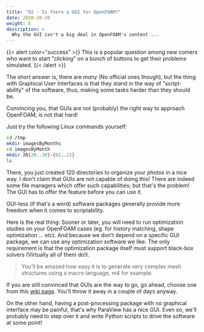 ```yaml
---
title: "02 - Is there a GUI for OpenFOAM?"
date: 2020-10-20
weight: 6
description: >
  Why the GUI isn't a big deal in OpenFOAM's context ...
---
```


{{< alert color="success" >}}
This is a popular question among new comers who want to start "clicking" on a
bunch of buttons to get their problems simulated.
{{< /alert >}}

The short answer is, there are _many_ (No official ones though), but the thing
with Graphical User Interfaces is that they stand in the way of "script-ability"
of the software, thus, making some tasks harder than they should be.

Convincing you, that GUIs are not (probably) the right way to approach OpenFOAM, is
not that hard!

Just try the following Linux commands yourself:

```bash
cd /tmp
mkdir imagesByMonths
cd imagesByMonth
mkdir 20{20..30}-{01..12}
ls
```

There, you just created 120 directories to organize your photos in a nice way.
I don't claim that GUIs are not capable of doing this! There are indeed some
file managers which offer such capabilities; but that's the problem! The GUI has
to offer the feature before you can use it.

GUI-less (if that's a word) software packages generally provide more freedom when
it comes to scriptability.

Here is the real thing: Sooner or later, you will need to run optimization
studies on your OpenFOAM cases (eg. for history matching, shape optimization ...
etc).  And because we don't depend on a specific GUI package, we can use any
optimization software we like. The only requirement is that the optimization
package itself must support black-box solvers (Virtually all of them do!).

> You'll be amazed how easy it is to generate very complex mesh structures
> using a macro language, m4 for example.

If you are still convinced that GUIs are the way to go, go ahead, choose one 
from this [wiki page](https://openfoamwiki.net/index.php/GUI). You'll throw it
away in a couple of days anyway.

On the other hand, having a post-processing package with no graphical interface
may be painful,
that's why ParaView has a nice GUI. Even so, we'll probably need to step over it
and write Python scripts to drive the software at some point!
